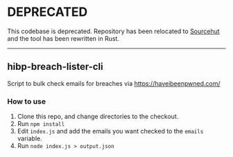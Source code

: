 # DEPRECATED
This codebase is deprecated. Repository has been relocated to [Sourcehut](https://sr.ht/~quaff/hibp-breach-lister-cli) and the tool has been rewritten in Rust.

---

## hibp-breach-lister-cli

Script to bulk check emails for breaches via https://haveibeenpwned.com/

### How to use
1. Clone this repo, and change directories to the checkout.
2. Run `npm install`
3. Edit `index.js` and add the emails you want checked to the `emails` variable.
4. Run `node index.js > output.json`

